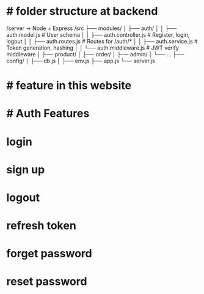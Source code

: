 # # folder structure at backend

/server  → Node + Express
/src
 ├── modules/
 │    ├── auth/
 │    │    ├── auth.model.js        # User schema
 │    │    ├── auth.controller.js   # Register, login, logout
 │    │    ├── auth.routes.js       # Routes for /auth/*
 │    │    ├── auth.service.js      # Token generation, hashing
 │    │    └── auth.middleware.js   # JWT verify middleware
 │    ├── product/
 │    ├── order/
 │    ├── admin/
 │    └── ...
 ├── config/
 │    ├── db.js
 │    ├── env.js
 ├── app.js
 └── server.js

# # feature in this website

# # Auth Features
 # login
 # sign up
 # logout 
 # refresh token
 # forget password
 # reset password
